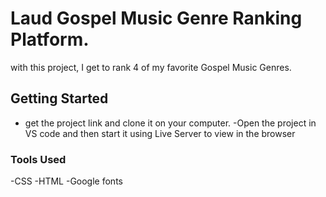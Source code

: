 # Laud Gospel Music Genre Ranking Platform.
with this project, I get to rank 4 of my favorite Gospel Music Genres.

## Getting Started
- get the project link and clone it on your computer.
-Open the project in VS code and then start it using Live Server to view in the browser

### Tools Used 
-CSS
-HTML
-Google fonts